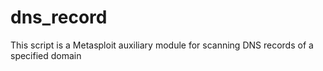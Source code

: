# dns_record
This script is a Metasploit auxiliary module for scanning DNS records of a specified domain
